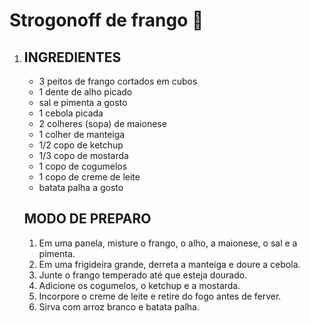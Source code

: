 # Strogonoff de frango :chicken:



1. ## INGREDIENTES

   - 3 peitos de frango cortados em cubos
   - 1 dente de alho picado
   - sal e pimenta a gosto
   - 1 cebola picada
   - 2 colheres (sopa) de maionese
   - 1 colher de manteiga
   - 1/2 copo de ketchup
   - 1/3 copo de mostarda
   - 1 copo de cogumelos
   - 1 copo de creme de leite
   - batata palha a gosto

   ## MODO DE PREPARO

   1. Em uma panela, misture o frango, o alho, a maionese, o sal e a pimenta.
   2. Em uma frigideira grande, derreta a manteiga e doure a cebola.
   3. Junte o frango temperado até que esteja dourado.
   4. Adicione os cogumelos, o ketchup e a mostarda.
   5. Incorpore o creme de leite e retire do fogo antes de ferver.
   6. Sirva com arroz branco e batata palha.
